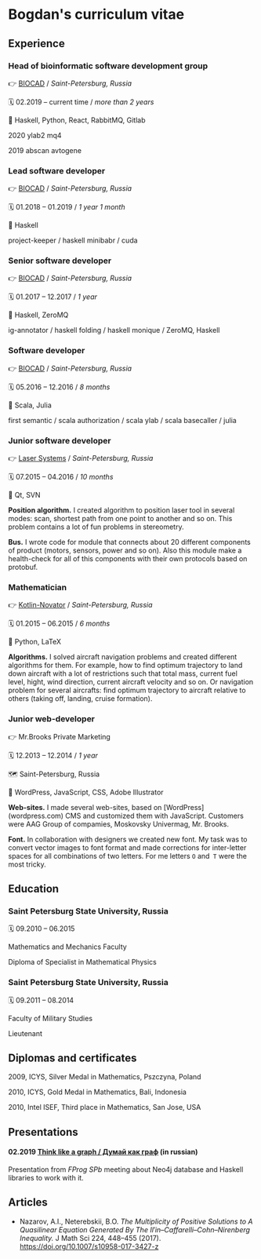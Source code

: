# Bogdan's curriculum vitae

## Experience

### Head of bioinformatic software development group

👉 [BIOCAD](https://biocad.ru/) / *Saint-Petersburg, Russia*

🗓 02.2019 – current time / *more than 2 years*

🔧 Haskell, Python, React, RabbitMQ, Gitlab

2020
ylab2
mq4

2019
abscan
avtogene


### Lead software developer

👉 [BIOCAD](https://biocad.ru/) / *Saint-Petersburg, Russia*

🗓 01.2018 – 01.2019 / *1 year 1 month*

🔧 Haskell

project-keeper / haskell
minibabr / cuda


### Senior software developer

👉 [BIOCAD](https://biocad.ru/) / *Saint-Petersburg, Russia*

🗓 01.2017 – 12.2017 / *1 year*

🔧 Haskell, ZeroMQ

ig-annotator / haskell
folding / haskell
monique / ZeroMQ, Haskell


### Software developer

👉 [BIOCAD](https://biocad.ru/) / *Saint-Petersburg, Russia*

🗓 05.2016 – 12.2016 / *8 months*

🔧 Scala, Julia

first semantic / scala
authorization / scala
ylab / scala
basecaller / julia


### Junior software developer

👉 [Laser Systems](http://www.lsystems.ru/en/) / *Saint-Petersburg, Russia*

🗓 07.2015 – 04.2016 / *10 months*

🔧 Qt, SVN

**Position algorithm.** I created algorithm to position laser tool in several modes: scan, shortest path from one point to another and so on. This problem contains a lot of fun problems in stereometry.

**Bus.** I wrote code for module that connects about 20 different components of product (motors, sensors, power and so on). Also this module make a health-check for all of this components with their own protocols based on protobuf.


### Mathematician

👉 [Kotlin-Novator](https://www.kotlin-novator.ru/) / *Saint-Petersburg, Russia*

🗓 01.2015 – 06.2015 / *6 months*

🔧 Python, LaTeX

**Algorithms.** I solved aircraft navigation problems and created different algorithms for them.
For example, how to find optimum trajectory to land down aircraft with a lot of restrictions such that total mass, current fuel level, hight, wind direction, current aircraft velocity and so on.
Or navigation problem for several aircrafts: find optimum trajectory to aircraft relative to others (taking off, landing, cruise formation).


### Junior web-developer

👉 Mr.Brooks Private Marketing

🗓 12.2013 – 12.2014 / *1 year*

🗺 Saint-Petersburg, Russia

🔧 WordPress, JavaScript, CSS, Adobe Illustrator

**Web-sites.** I made several web-sites, based on [WordPress] (wordpress.com) CMS and customized them with JavaScript. Customers were AAG Group of compamies, Moskovsky Univermag, Mr. Brooks.

**Font.** In collaboration with designers we created new font. My task was to convert vector images to font format and made corrections for inter-letter spaces for all combinations of two letters. For me letters `O` and` T` were the most tricky.


## Education

### Saint Petersburg State University, Russia

🗓 09.2010 – 06.2015

Mathematics and Mechanics Faculty

Diploma of Specialist in Mathematical Physics

### Saint Petersburg State University, Russia

🗓 09.2011 – 08.2014

Faculty of Military Studies

Lieutenant

## Diplomas and certificates

2009, ICYS, Silver Medal in Mathematics, Pszczyna, Poland

2010, ICYS, Gold Medal in Mathematics, Bali, Indonesia

2010, Intel ISEF, Third place in Mathematics, San Jose, USA

## Presentations 

#### 02.2019 [Think like a graph / Думай как граф](https://youtu.be/BPB5omKK4Tc) (in russian)

Presentation from *FProg SPb* meeting about Neo4j database and Haskell libraries to work with it.

## Articles

* Nazarov, A.I., Neterebskii, B.O. *The Multiplicity of Positive Solutions to A Quasilinear Equation Generated By The Il′in–Caffarelli–Cohn–Nirenberg Inequality.* J Math Sci 224, 448–455 (2017). https://doi.org/10.1007/s10958-017-3427-z
